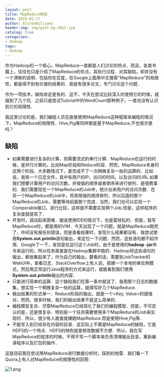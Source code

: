 ```yaml
---
layout: post
title: MapReduce缺陷
date: 2019-02-17
author: AlstonWilliams
header-img: img/post-bg-2015.jpg
catalog: true
categories:
- Hadoop
tags:
- Hadoop
---
```

作为Hadoop的一个核心，MapReduce一直都是人们讨论的热点．而且，各类书籍上，往往也只是介绍了MapReduce的优点，其执行过程．对其缺陷，却并没有一个清晰的说明．包括你在百度，在Google上面用中文搜索"MapReduce"的局限性，都是得不到有价值的结果的．倒是有很多论文，专门讨论这个问题．

作为一项技术，缺陷肯定是有的．这不，今天在尝试比较深入的使用它的时候，就碰到了几个坑．之前只是尝试Tutorial中的WordCount那种例子，一直也没有认识到它的局限性．

我这里讨论的是，我们编程人员在直接使用MapReduce这种框架来编程的情况下，MapReduce的局限性．Hive,Pig等同样都是基于MapReduce,不也很方便吗？


## 缺陷
- 如果需要进行复杂的计算，则需要流式的串行计算．MapReduce在运行的时候，是并行计算的，比如Map阶段和Reduce阶段．然而，MapReduce本身的这两个阶段，大多数情况下，是完成不了一次稍微复杂一些的运算的．比如说，我有一个日志文件，其中有用户的IP，访问的时间，以及访问的URL.如果我们想要计算用户的访问次数，并按值的顺序或者倒序来进行排列．是很费事的．我们需要现在一个MapReduce的Job中，统计出来用户的访问次数．在另一个MapReduce的Job中，将其按值的顺序排列．所以后面的那个MapReduce的Job，需要等待前面那个完成．当然，我们也可以实现一个Comporable接口，进行比较，这样就不需要实现两个Job.但是，这样程序的复杂度就提高了．
- 开发时，调试起来困难．据说使用IDE的情况下，也是蛮轻松的．但是，我写MapReduce时，都是用的VIM．今天出现了一个问题，就是MapReduce跑完了，中间没有报任何错误，但是查看结果时，发现什么结果都没有．我尝试使用**System.out.println**语句输出，来定位一下问题．然而，这些语句都不起作用．Google了一下，发现是在运行这个Job时，由于是使用的**hadoop -jar**命令来运行的，所以任务直接是在Hadoop集群中跑的．Hadoop将这些语句的输出，都收集起来了，作为自己的输出，要看的话，需要到JobTracker的WebUI中，查看日志．StackOverflow上有人说，搭建一个本地的单实例模式，然后用正常运行Java程序的方式来运行，就能看到我们使用**System.out.println**输出的内容．
- 只能进行简单的运算．这个缺陷我们在第一条中就说了．我用那个日志的数据集，想实现一个稍微复杂一些的运算，就得写好几个MapReduce.
- 输出结果的形式单一．Reduce阶段的输出，就是一个<Key, Value>的键值对，然而，很多时候，我们的输出结果不是这么简单的．
- 编程模型复杂．尽管MapReduce已经简化了我们的编程模型．但是，不可否认的是，还是很复杂．特别是一个任务需要使用多个MapReduce的Job来实现时．所以，很少有人直接就裸跑MapReduce.而是使用Hive,Pig等．
- 不能写入到已经存在内容的目录．这实际上不算是MapReduce的缺陷，它是HDFS的一个特点．HDFS的特色就是修改数据不方便．所以，我在写MapReduce的程序的时候，不得不写一个脚本来负责清理输出目录，重新编译程序以及打包的操作．

这是目前我在尝试用MapReduce进行数据分析时，踩到的地雷．我们看一下Quora上有人对MapReduce的局限性的回答:

![1.png](http://upload-images.jianshu.io/upload_images/4108852-644b4edc40a65f06.png?imageMogr2/auto-orient/strip%7CimageView2/2/w/1240)
